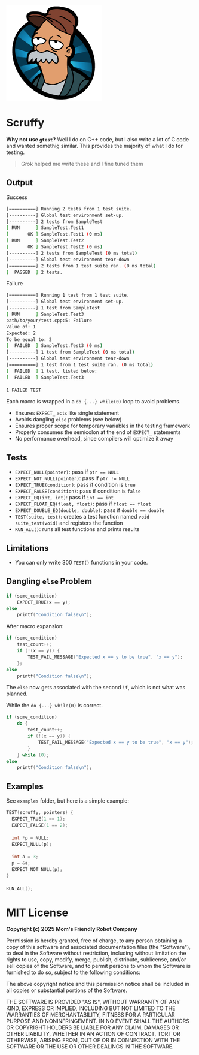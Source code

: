 ![](./docs/scruffy.png)
# Scruffy

**Why not use `gtest`?** Well I do on C++ code, but I also 
write a lot of C code and wanted somethig similar. This 
provides the majority of what I do for testing.

> Grok helped me write these and I fine tuned them

## Output

Success

```bash
[==========] Running 2 tests from 1 test suite.
[----------] Global test environment set-up.
[----------] 2 tests from SampleTest
[ RUN      ] SampleTest.Test1
[       OK ] SampleTest.Test1 (0 ms)
[ RUN      ] SampleTest.Test2
[       OK ] SampleTest.Test2 (0 ms)
[----------] 2 tests from SampleTest (0 ms total)
[----------] Global test environment tear-down
[==========] 2 tests from 1 test suite ran. (0 ms total)
[  PASSED  ] 2 tests.
```

Failure

```bash
[==========] Running 1 test from 1 test suite.
[----------] Global test environment set-up.
[----------] 1 test from SampleTest
[ RUN      ] SampleTest.Test3
path/to/your/test.cpp:5: Failure
Value of: 1
Expected: 2
To be equal to: 2
[  FAILED  ] SampleTest.Test3 (0 ms)
[----------] 1 test from SampleTest (0 ms total)
[----------] Global test environment tear-down
[==========] 1 test from 1 test suite ran. (0 ms total)
[  FAILED  ] 1 test, listed below:
[  FAILED  ] SampleTest.Test3

1 FAILED TEST
```

Each macro is wrapped in a `do {...} while(0)` loop to avoid problems. 

- Ensures `EXPECT_` acts like single statement
- Avoids dangling `else` problems (see below)
- Ensures proper scope for temporary variables in the testing framework
- Properly consumes the semicolon at the end of `EXPECT_` statements
- No performance overhead, since compilers will optimize it away

## Tests

- `EXPECT_NULL(pointer)`: pass if `ptr == NULL`
- `EXPECT_NOT_NULL(pointer)`: pass if `ptr != NULL`
- `EXPECT_TRUE(condition)`: pass if condition is `true`
- `EXPECT_FALSE(condition)`: pass if condition is `false`
- `EXPECT_EQ(int, int)`: pass if `int == int`
- `EXPECT_FLOAT_EQ(float, float)`: pass if `float == float`
- `EXPECT_DOUBLE_EQ(double, double)`: pass if `double == double`
- `TEST(suite, test)`: creates a test function named 
  `void suite_test(void)` and registers the function 
- `RUN_ALL()`: runs all test functions and prints results

## Limitations

- You can only write 300 `TEST()` functions in your code.

## Dangling `else` Problem

```c
if (some_condition)
    EXPECT_TRUE(x == y);
else
    printf("Condition false\n");
```

After macro expansion:

```c
if (some_condition)
    test_count++;
    if (!(x == y)) {
        TEST_FAIL_MESSAGE("Expected x == y to be true", "x == y");
    };
else
    printf("Condition false\n");
```

The `else` now gets associated with the second `if`, which is not what was planned.

While the `do {...} while(0)` is correct. 

```c
if (some_condition)
    do {
        test_count++;
        if (!(x == y)) {
            TEST_FAIL_MESSAGE("Expected x == y to be true", "x == y");
        }
    } while (0);
else
    printf("Condition false\n");
```

## Examples

See `examples` folder, but here is a simple example:

```c
TEST(scruffy, pointers) {
  EXPECT_TRUE(1 == 1);
  EXPECT_FALSE(1 == 2);

  int *p = NULL;
  EXPECT_NULL(p);

  int a = 3;
  p = &a;
  EXPECT_NOT_NULL(p);
}

RUN_ALL();
```

# MIT License

**Copyright (c) 2025 Mom's Friendly Robot Company**

Permission is hereby granted, free of charge, to any person obtaining a copy
of this software and associated documentation files (the "Software"), to deal
in the Software without restriction, including without limitation the rights
to use, copy, modify, merge, publish, distribute, sublicense, and/or sell
copies of the Software, and to permit persons to whom the Software is
furnished to do so, subject to the following conditions:

The above copyright notice and this permission notice shall be included in all
copies or substantial portions of the Software.

THE SOFTWARE IS PROVIDED "AS IS", WITHOUT WARRANTY OF ANY KIND, EXPRESS OR
IMPLIED, INCLUDING BUT NOT LIMITED TO THE WARRANTIES OF MERCHANTABILITY,
FITNESS FOR A PARTICULAR PURPOSE AND NONINFRINGEMENT. IN NO EVENT SHALL THE
AUTHORS OR COPYRIGHT HOLDERS BE LIABLE FOR ANY CLAIM, DAMAGES OR OTHER
LIABILITY, WHETHER IN AN ACTION OF CONTRACT, TORT OR OTHERWISE, ARISING FROM,
OUT OF OR IN CONNECTION WITH THE SOFTWARE OR THE USE OR OTHER DEALINGS IN THE
SOFTWARE.